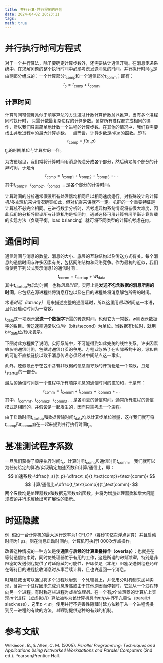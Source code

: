 ```yaml
---
title: 并行计算-并行程序的评估
date: 2024-04-02 20:23:11
tags: 
math: true
---
```

# 并行执行时间方程式
对于一个并行算法，除了要确定计算步数外，还需要估计通信开销。在消息传递系统中，在求解问题的整个执行时间中必须考虑发送消息的时间。并行执行时间$t_p$是由两部分组成的：一个计算部分$t_\text{comp}$和一个通信部分$t_\text{comm}$；即有：
$$
t_p = t_\text{comp} + t_\text{comm}
$$
## 计算时间
计算时间可使用类似于顺序算法的方法通过计数计算步数加以推算。当有多个进程同时执行时， 只需计数最复杂进程的计算步数。通常所有进程都完成相同的操作，所以我们只需简单地计数一个进程的计算步数。在其他的情况中，我们将需要找出并发进程中的最大计算步数。一般而言，计算步数是$n$和$p$的函数。即有
$$ t_\text{comp} = f(n,p)
$$
$t_p$的时间单位与计算步的一样。

为方便起见，我们常将计算时间用消息传递分成各个部分，然后确定每个部分的计算时间。于是有
$$
t_\text{comp}=t_\text{comp1}+t_\text{comp2}+t_\text{comp3}+...
$$
其中$t_\text{comp1}$、$t_\text{comp2}$、$t_\text{comp3}$ ... 是各个部分的计算时间。

计算时间的分析通常假设所有处理器均相同且以相同速度运行。对特殊设计的计算机/多处理机来讲情况确实如此，但对机群来讲就不一定。机群的一个重要特征是计算机不必完全相同。在进行数学分析时，若考虑异构系统情况将有很大难度，因此我们的分析将假设所有计算机均是相同的。通过选择可用计算机间平衡计算负载的实现方法（负载平衡，load balancing）就可将不同类型的计算机考虑在内。
# 通信时间
通信时间与消息的数量、消息的大小、底层的互联结构以及传送方式有关。每个消息的通信时间与许多因素有关，包括网络结构和网络竞争。作为最初的近似，我们将使用下列公式表示消息1的通信时间：
$$
t_\text{comm}=t_\text{startup} + wt_\text{data}
$$
其中$t_\text{startup}$为启动时间，也称*消息时延*。实际上是**发送不包含数据的消息所需的时间**。它包括在源进程处将消息打包以及在目的进程处将消息解包所需的时间。

术语*时延（latency）* 用来描述完整的通信延时，所以这里用*启动*时间这一术语，且假设启动时间为一常数。

$t_\text{data}$这一项表示**发送一个数据字**所需的传送时间，也似它为一常数，$w$则表示数据字的数目。传送速率通常以位/秒（bits/second）为单位。当数据有$b$位时，就用$b/t_\text{data}$位/秒来表示。

下图对此方程做了说明。实际系统中，不可能得到如此完美的线性关系。许多因素会影响通信时间，包括对通信介质的争用。方程式忽略了在实际系统中的，源和目的可能不直接链接以致于消息传递必须经过中间结点这一事实。

此外，还假设由于在包中含有非数据的信息而导致的开销也是一个常数，且是$t_\text{startup}$的一部分。

最后的通信时间是一个进程中所有顺序消息的通信时间的累加和，于是有：
$$
t_\text{comm} = t_\text{comm1} + t_\text{comm2} + t_\text{comm3} + ...
$$
其中，$t_\text{comm1}$、$t_\text{comm2}$、$t_\text{comm3}$ ... 是各消息的通信时间。通常所有进程的通信模式是相同的，并假设是一起发生的，因而只需考虑一个进程。

由于启动时间$t_\text{startup}$和数据传输时间$t_\text{data}$均以计算步单位衡量，这样我们就可将$t_\text{comp}$和$t_\text{comm}$加在一起来提到并行执行时间$t_p$。

# 基准测试程序系数
一旦我们获得了顺序执行时间$t_s$、计算时间$t_\text{comp}$和通信时间$t_\text{comm}$， 我们就可以为任何给定的算法/实现确定加速系数和计算/通信比，即：
$$
加速系数=\dfrac{t_s}{t_p}=\dfrac{t_s}{t_\text{comp}+t\text{comm}}
$$
$$
计算/通信比=\dfrac{t_\text{comp}}{t_\text{comm}}
$$
两个系数均是处理器数$p$和数据元素数$n$的函数，并将为增加处理器数和增大问题规模的并行求解给出可扩展性的指示。

# 时延隐藏
例. 假设一台计算机的最大运行速率为1 GFLOP（每秒10亿次浮点运算）并且启动时间为1 μs。则在消息启动时间内，计算机可执行1 000次浮点操作。

改善这种情况的一种方法是使**通信与后续的计算重叠操作（overlap）**；也就是在等待通信结束时，同时使处理器忙于有用的工作，这是所谓的*时延隐藏*。特别是非阻塞的发送例程提供了时延隐藏的可能性，但即使是（本地）阻塞发送例程也允许在等待目的进程接收消息时从事后续计算，且也许返回一个消息。

时延隐藏也可以通过将多个进程映射到一个处理器上，并使用分时机制来加以实现，当第一个进程因未完成消息传递或由于其他原因而停顿时，它就从一个进程转向另一个进程。有时称这些进程为*虚拟处理机*。在一个有$p$个处理器的计算机上实现$m$个进程（或虚拟机）算法被称为该计算机具有$m/p$并行不完善性（parallel slackness），这里$p<m$。使用并行不完善性隐藏时延方依赖于从一个进程切换到另一进程的有效的方法。*线程*能提供这种的有效的机制。
# 参考文献
Wilkinson, B., & Allen, C. M. (2005). _Parallel Programming: Techniques and Applications Using Networked Workstations and Parallel Computers_ (2nd ed.). Pearson/Prentice Hall.